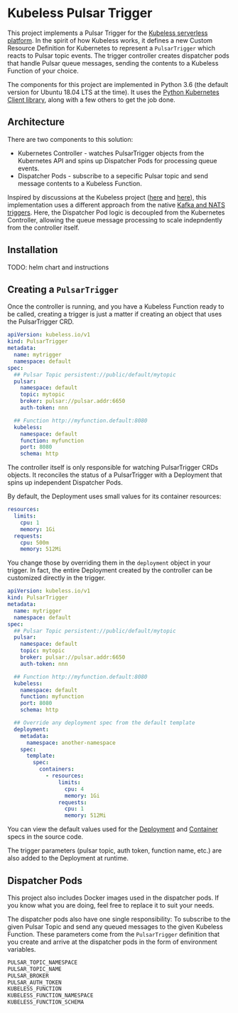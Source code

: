 # Kubeless Pulsar Trigger

This project implements a Pulsar Trigger for the [Kubeless serverless platform](https://kubeless.io/). In the spirit of how Kubeless works, it defines a new Custom Resource Definition for Kubernetes to represent a `PulsarTrigger` which reacts to Pulsar topic events. The trigger controller creates dispatcher pods that handle Pulsar queue messages, sending the contents to a Kubeless Function of your choice.

The components for this project are implemented in Python 3.6 (the default version for Ubuntu 18.04 LTS at the time). It uses the [Python Kubernetes Client library](https://github.com/kubernetes-client/python), along with a few others to get the job done.

## Architecture

There are two components to this solution:

* Kubernetes Controller - watches PulsarTrigger objects from the Kubernetes API and spins up Dispatcher Pods for processing queue events.
* Dispatcher Pods - subscribe to a sepecific Pulsar topic and send message contents to a Kubeless Function.

Inspired by discussions at the Kubeless project ([here](https://github.com/kubeless/kafka-trigger/issues/24) and [here](https://github.com/kubeless/kubeless/issues/826)), this implementation uses a different approach from the native [Kafka and NATS triggers](https://kubeless.io/docs/pubsub-functions/#kafka). Here, the Dispatcher Pod logic is decoupled from the Kubernetes Controller, allowing the queue message processing to scale indepndently from the controller itself.

## Installation

TODO: helm chart and instructions

## Creating a `PulsarTrigger`

Once the controller is running, and you have a Kubeless Function ready to be called, creating a trigger is just a matter if creating an object that uses the PulsarTrigger CRD.

```yaml
apiVersion: kubeless.io/v1
kind: PulsarTrigger
metadata:
  name: mytrigger
  namespace: default
spec:
  ## Pulsar Topic persistent://public/default/mytopic
  pulsar:
    namespace: default
    topic: mytopic
    broker: pulsar://pulsar.addr:6650
    auth-token: nnn

  ## Function http://myfunction.default:8080
  kubeless:
    namespace: default
    function: myfunction
    port: 8080
    schema: http
```

The controller itself is only responsible for watching PulsarTrigger CRDs objects. It reconciles the status of a PulsarTrigger with a Deployment that spins up independent Dispatcher Pods.

By default, the Deployment uses small values for its container resources:

```yaml
resources:
  limits:
    cpu: 1
    memory: 1Gi
  requests:
    cpu: 500m
    memory: 512Mi
```

You change those by overriding them in the `deployment` object in your trigger. In fact, the entire Deployment created by the controller can be customized directly in the trigger.

```yaml
apiVersion: kubeless.io/v1
kind: PulsarTrigger
metadata:
  name: mytrigger
  namespace: default
spec:
  ## Pulsar Topic persistent://public/default/mytopic
  pulsar:
    namespace: default
    topic: mytopic
    broker: pulsar://pulsar.addr:6650
    auth-token: nnn

  ## Function http://myfunction.default:8080
  kubeless:
    namespace: default
    function: myfunction
    port: 8080
    schema: http

  ## Override any deployment spec from the default template
  deployment:
    metadata:
      namespace: another-namespace
    spec:
      template:
        spec:
          containers:
            - resources:
                limits:
                  cpu: 4
                  memory: 1Gi
                requests:
                  cpu: 1
                  memory: 512Mi
```

You can view the default values used for the [Deployment](controller/src/deployment-template.yaml) and [Container](controller/src/container-template.yaml) specs in the source code.

The trigger parameters (pulsar topic, auth token, function name, etc.) are also added to the Deployment at runtime.

## Dispatcher Pods

This project also includes Docker images used in the dispatcher pods. If you know what you are doing, feel free to replace it to suit your needs.

The dispatcher pods also have one single responsibility: To subscribe to the given Pulsar Topic and send any queued messages to the given Kubeless Function. These parameters come from the `PulsarTrigger` definition that you create and arrive at the dispatcher pods in the form of environment variables.

```bash
PULSAR_TOPIC_NAMESPACE
PULSAR_TOPIC_NAME
PULSAR_BROKER
PULSAR_AUTH_TOKEN
KUBELESS_FUNCTION
KUBELESS_FUNCTION_NAMESPACE
KUBELESS_FUNCTION_SCHEMA
```
